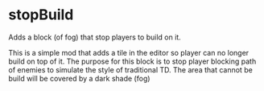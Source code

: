 # stopBuild
Adds a block (of fog) that stop players to build on it.


This is a simple mod that adds a tile in the editor so player can no longer build on top of it. 
The purpose for this block is to stop player blocking path of enemies to simulate the style of traditional TD.
The area that cannot be build will be covered by a dark shade (fog)

